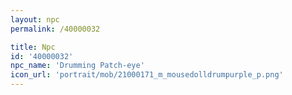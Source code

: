 ```yaml
---
layout: npc
permalink: /40000032

title: Npc
id: '40000032'
npc_name: 'Drumming Patch-eye'
icon_url: 'portrait/mob/21000171_m_mousedolldrumpurple_p.png'
---
```

